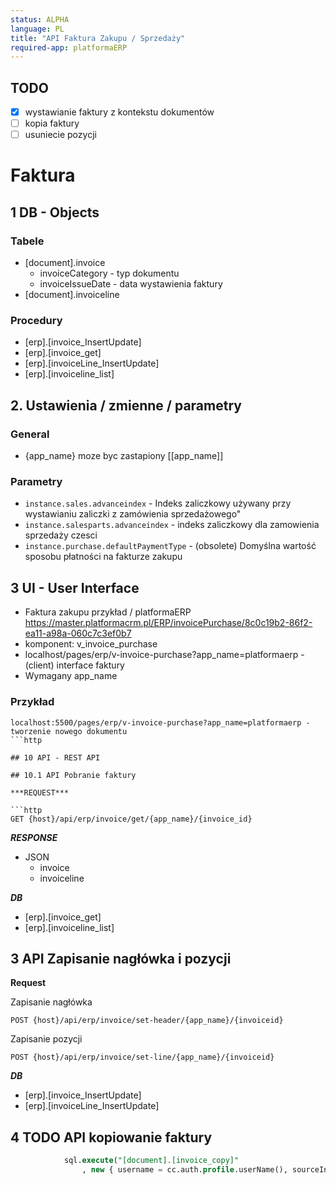 ```yaml
---
status: ALPHA
language: PL
title: "API Faktura Zakupu / Sprzedaży"
required-app: platformaERP
---
```

## TODO

- [x] wystawianie faktury z kontekstu dokumentów
- [ ] kopia faktury
- [ ] usuniecie pozycji

# Faktura 

## 1 DB - Objects

### Tabele
- [document].invoice
  - invoiceCategory - typ dokumentu
  - invoiceIssueDate - data wystawienia faktury
- [document].invoiceline

### Procedury
- [erp].[invoice_InsertUpdate]
- [erp].[invoice_get]
- [erp].[invoiceLine_InsertUpdate]
- [erp].[invoiceline_list]


## 2. Ustawienia / zmienne / parametry

### General

- {app_name} moze byc zastapiony [[app_name]]

### Parametry
- `instance.sales.advanceindex` - Indeks zaliczkowy używany przy wystawianiu zaliczki z zamówienia sprzedażowego"
- `instance.salesparts.advanceindex` - indeks zaliczkowy dla zamowienia sprzedaży czesci
- `instance.purchase.defaultPaymentType`  - (obsolete) Domyślna wartość sposobu płatności na fakturze zakupu

## 3 UI - User Interface

- Faktura zakupu przykład / platformaERP https://master.platformacrm.pl/ERP/invoicePurchase/8c0c19b2-86f2-ea11-a98a-060c7c3ef0b7
- komponent: v_invoice_purchase
- localhost/pages/erp/v-invoice-purchase?app_name=platformaerp - (client) interface faktury
- Wymagany app_name

### Przykład

```http
localhost:5500/pages/erp/v-invoice-purchase?app_name=platformaerp - tworzenie nowego dokumentu
```http

## 10 API - REST API

## 10.1 API Pobranie faktury

***REQUEST***

```http
GET {host}/api/erp/invoice/get/{app_name}/{invoice_id}
```

***RESPONSE***

- JSON
  - invoice
  - invoiceline

***DB***

- [erp].[invoice_get]
- [erp].[invoiceline_list]

## 3 API Zapisanie nagłówka i pozycji

**Request**

Zapisanie nagłówka

```http
POST {host}/api/erp/invoice/set-header/{app_name}/{invoiceid}
```

Zapisanie pozycji

```http
POST {host}/api/erp/invoice/set-line/{app_name}/{invoiceid}
```

***DB***

- [erp].[invoice_InsertUpdate]
- [erp].[invoiceLine_InsertUpdate]


## 4 TODO API kopiowanie faktury

```sql
            sql.execute("[document].[invoice_copy]"
                , new { username = cc.auth.profile.userName(), sourceInvoiceID = sourceInvoiceID, invoiceID = invoiceID, invoiceIssueDate = invoiceIssueDate, resultInvoiceType = resultInvoiceType, copyAutoAssignItemTaxRatesAndCalculateTax = copyAutoAssignItemTaxRatesAndCalculateTax });

```
